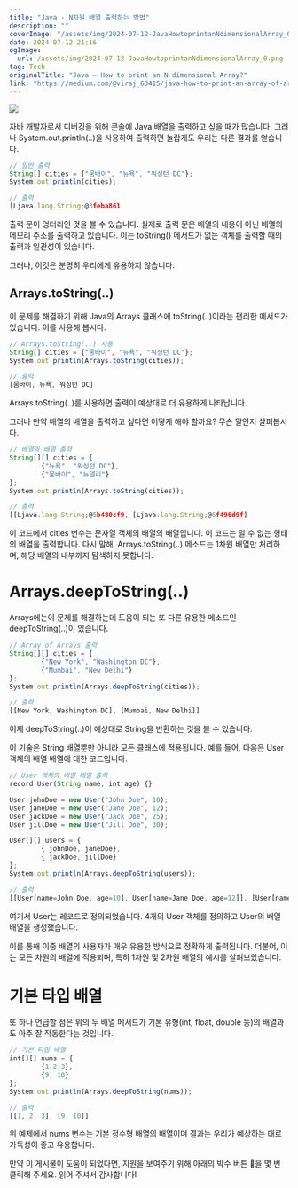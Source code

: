 ```yaml
---
title: "Java - N차원 배열 출력하는 방법"
description: ""
coverImage: "/assets/img/2024-07-12-JavaHowtoprintanNdimensionalArray_0.png"
date: 2024-07-12 21:16
ogImage: 
  url: /assets/img/2024-07-12-JavaHowtoprintanNdimensionalArray_0.png
tag: Tech
originalTitle: "Java — How to print an N dimensional Array?"
link: "https://medium.com/@viraj_63415/java-how-to-print-an-array-of-arrays-cbdc69e61000"
---
```



<img src="/assets/img/2024-07-12-JavaHowtoprintanNdimensionalArray_0.png" />

자바 개발자로서 디버깅을 위해 콘솔에 Java 배열을 출력하고 싶을 때가 많습니다. 그러나 System.out.println(..)을 사용하여 출력하면 놀랍게도 우리는 다른 결과를 얻습니다.

```js
// 일반 출력
String[] cities = {"뭄바이", "뉴욕", "워싱턴 DC"};
System.out.println(cities);

// 출력
[Ljava.lang.String;@3feba861
```

출력 문이 엉터리인 것을 볼 수 있습니다. 실제로 출력 문은 배열의 내용이 아닌 배열의 메모리 주소를 출력하고 있습니다. 이는 toString() 메서드가 없는 객체를 출력할 때의 출력과 일관성이 있습니다.

<div class="content-ad"></div>

그러나, 이것은 분명히 우리에게 유용하지 않습니다.

## Arrays.toString(..)

이 문제를 해결하기 위해 Java의 Arrays 클래스에 toString(..)이라는 편리한 메서드가 있습니다. 이를 사용해 봅시다.

```js
// Arrays.toString(..) 사용
String[] cities = {"뭄바이", "뉴욕", "워싱턴 DC"};
System.out.println(Arrays.toString(cities));

// 출력
[뭄바이, 뉴욕, 워싱턴 DC]
```

<div class="content-ad"></div>

Arrays.toString(..)를 사용하면 출력이 예상대로 더 유용하게 나타납니다.

그러나 만약 배열의 배열을 출력하고 싶다면 어떻게 해야 할까요? 무슨 말인지 살펴봅시다.

```js
// 배열의 배열 출력
String[][] cities = { 
        {"뉴욕", "워싱턴 DC"}, 
        {"뭄바이", "뉴델리"} 
};
System.out.println(Arrays.toString(cities));

// 출력
[[Ljava.lang.String;@5b480cf9, [Ljava.lang.String;@6f496d9f]
```

이 코드에서 cities 변수는 문자열 객체의 배열의 배열입니다. 이 코드는 알 수 없는 형태의 배열을 출력합니다. 다시 말해, Arrays.toString(..) 메소드는 1차원 배열만 처리하며, 해당 배열의 내부까지 탐색하지 못합니다.

<div class="content-ad"></div>

# Arrays.deepToString(..)

Arrays에는이 문제를 해결하는데 도움이 되는 또 다른 유용한 메소드인 deepToString(..)이 있습니다.

```js
// Array of Arrays 출력
String[][] cities = { 
        {"New York", "Washington DC"}, 
        {"Mumbai", "New Delhi"} 
};
System.out.println(Arrays.deepToString(cities));

// 출력
[[New York, Washington DC], [Mumbai, New Delhi]]
```

이제 deepToString(..)이 예상대로 String을 반환하는 것을 볼 수 있습니다.

<div class="content-ad"></div>

이 기술은 String 배열뿐만 아니라 모든 클래스에 적용됩니다. 예를 들어, 다음은 User 객체의 배열 배열에 대한 코드입니다.

```js
// User 객체의 배열 배열 출력
record User(String name, int age) {}

User johnDoe = new User("John Doe", 10);
User janeDoe = new User("Jane Doe", 12);
User jackDoe = new User("Jack Doe", 25);
User jillDoe = new User("Jill Doe", 30);

User[][] users = {
        { johnDoe, janeDoe},
        { jackDoe, jillDoe}
};
System.out.println(Arrays.deepToString(users));

// 출력
[[User[name=John Doe, age=10], User[name=Jane Doe, age=12]], [User[name=Jack Doe, age=25], User[name=Jill Doe, age=30]]]
```

여기서 User는 레코드로 정의되었습니다. 4개의 User 객체를 정의하고 User의 배열 배열을 생성했습니다.

이를 통해 이중 배열의 사용자가 매우 유용한 방식으로 정확하게 출력됩니다. 더불어, 이는 모든 차원의 배열에 적용되며, 특히 1차원 및 2차원 배열의 예시를 살펴보았습니다.

<div class="content-ad"></div>

# 기본 타입 배열

또 하나 언급할 점은 위의 두 배열 메서드가 기본 유형(int, float, double 등)의 배열과도 아주 잘 작동한다는 것입니다.

```js
// 기본 타입 배열
int[][] nums = { 
        {1,2,3}, 
        {9, 10}
};
System.out.println(Arrays.deepToString(nums));

// 출력
[[1, 2, 3], [9, 10]]
```

위 예제에서 nums 변수는 기본 정수형 배열의 배열이며 결과는 우리가 예상하는 대로 가독성이 좋고 유용합니다.

<div class="content-ad"></div>

만약 이 게시물이 도움이 되었다면, 지원을 보여주기 위해 아래의 박수 버튼 👏을 몇 번 클릭해 주세요. 읽어 주셔서 감사합니다!